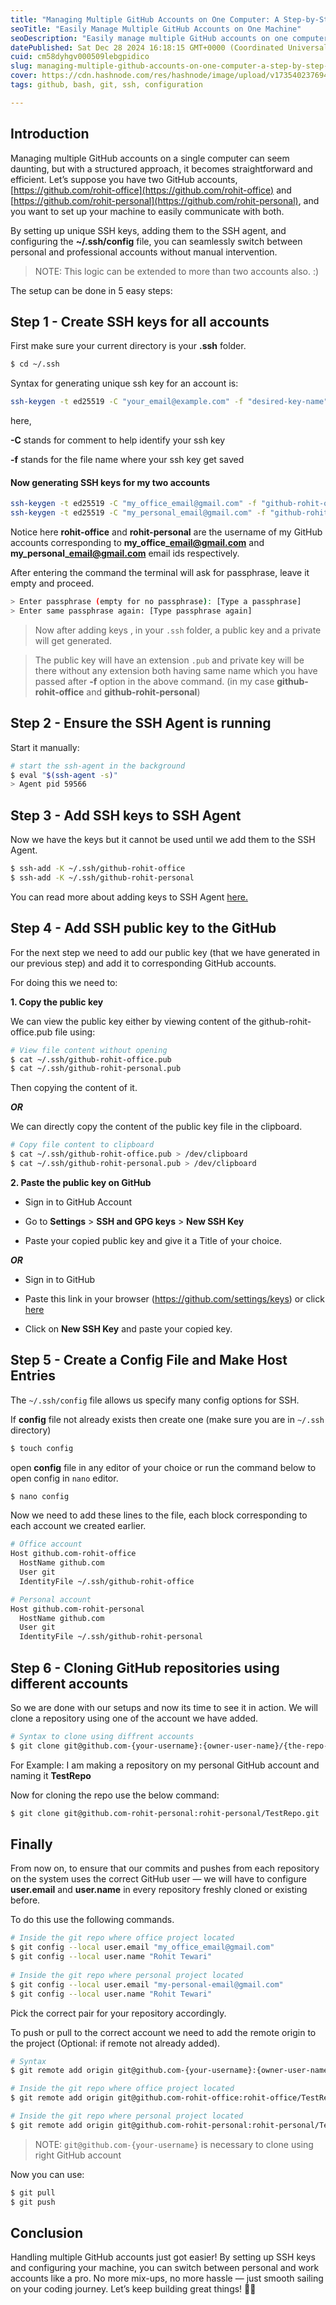 ```yaml
---
title: "Managing Multiple GitHub Accounts on One Computer: A Step-by-Step Guide"
seoTitle: "Easily Manage Multiple GitHub Accounts on One Machine"
seoDescription: "Easily manage multiple GitHub accounts on one computer by setting up SSH keys and configuring your system with this step-by-step guide"
datePublished: Sat Dec 28 2024 16:18:15 GMT+0000 (Coordinated Universal Time)
cuid: cm58dyhgv000509lebgpidico
slug: managing-multiple-github-accounts-on-one-computer-a-step-by-step-guide
cover: https://cdn.hashnode.com/res/hashnode/image/upload/v1735402376940/51ee5491-090b-423f-84ba-008acfaab569.png
tags: github, bash, git, ssh, configuration

---
```


## Introduction

Managing multiple GitHub accounts on a single computer can seem daunting, but with a structured approach, it becomes straightforward and efficient. Let’s suppose you have two GitHub accounts, [https://github.com/rohit-office](https://github.com/rohit-office) and [https://github.com/rohit-personal](https://github.com/rohit-personal), and you want to set up your machine to easily communicate with both.

By setting up unique SSH keys, adding them to the SSH agent, and configuring the **~/.ssh/config** file, you can seamlessly switch between personal and professional accounts without manual intervention.

> NOTE: This logic can be extended to more than two accounts also. :)

The setup can be done in 5 easy steps:

## Step 1 - Create SSH keys for all accounts

First make sure your current directory is your **.ssh** folder.

```bash
$ cd ~/.ssh
```

Syntax for generating unique ssh key for an account is:

```bash
ssh-keygen -t ed25519 -C "your_email@example.com" -f "desired-key-name"
```

here,

**\-C** stands for comment to help identify your ssh key

**\-f** stands for the file name where your ssh key get saved

#### Now generating SSH keys for my two accounts

```bash
ssh-keygen -t ed25519 -C "my_office_email@gmail.com" -f "github-rohit-office"
ssh-keygen -t ed25519 -C "my_personal_email@gmail.com" -f "github-rohit-personal"
```

Notice here **rohit-office** and **rohit-personal** are the username of my GitHub accounts corresponding to **my\_office\_email@gmail.com** and **my\_personal\_email@gmail.com** email ids respectively.

After entering the command the terminal will ask for passphrase, leave it empty and proceed.

```bash
> Enter passphrase (empty for no passphrase): [Type a passphrase]
> Enter same passphrase again: [Type passphrase again]
```

> Now after adding keys , in your `.ssh` folder, a public key and a private will get generated.

> The public key will have an extension `.pub` and private key will be there without any extension both having same name which you have passed after **\-f** option in the above command. (in my case **github-rohit-office** and **github-rohit-personal**)

## Step 2 - Ensure the SSH Agent is running

Start it manually:

```bash
# start the ssh-agent in the background
$ eval "$(ssh-agent -s)"
> Agent pid 59566
```

## Step 3 - Add SSH keys to SSH Agent

Now we have the keys but it cannot be used until we add them to the SSH Agent.

```bash
$ ssh-add -K ~/.ssh/github-rohit-office
$ ssh-add -K ~/.ssh/github-rohit-personal
```

You can read more about adding keys to SSH Agent [here.](https://help.github.com/en/github/authenticating-to-github/generating-a-new-ssh-key-and-adding-it-to-the-ssh-agent)

## Step 4 - Add SSH public key to the GitHub

For the next step we need to add our public key (that we have generated in our previous step) and add it to corresponding GitHub accounts.

For doing this we need to:

**1\. Copy the public key**

We can view the public key either by viewing content of the github-rohit-office.pub file using:

```bash
# View file content without opening
$ cat ~/.ssh/github-rohit-office.pub
$ cat ~/.ssh/github-rohit-personal.pub
```

Then copying the content of it.

***OR***

We can directly copy the content of the public key file in the clipboard.

```bash
# Copy file content to clipboard
$ cat ~/.ssh/github-rohit-office.pub > /dev/clipboard
$ cat ~/.ssh/github-rohit-personal.pub > /dev/clipboard
```

**2\. Paste the public key on GitHub**

* Sign in to GitHub Account
    
* Go to **Settings** &gt; **SSH and GPG keys** &gt; **New SSH Key**
    
* Paste your copied public key and give it a Title of your choice.
    

***OR***

* Sign in to GitHub
    
* Paste this link in your browser (https://github.com/settings/keys) or click [here](https://github.com/settings/keys)
    
* Click on **New SSH Key** and paste your copied key.
    

## Step 5 - Create a Config File and Make Host Entries

The `~/.ssh/config` file allows us specify many config options for SSH.

If **config** file not already exists then create one (make sure you are in `~/.ssh` directory)

```bash
$ touch config
```

open **config** file in any editor of your choice or run the command below to open config in `nano` editor.

```sh
$ nano config
```

Now we need to add these lines to the file, each block corresponding to each account we created earlier.

```bash
# Office account
Host github.com-rohit-office
  HostName github.com
  User git
  IdentityFile ~/.ssh/github-rohit-office

# Personal account
Host github.com-rohit-personal
  HostName github.com
  User git
  IdentityFile ~/.ssh/github-rohit-personal
```

## Step 6 - Cloning GitHub repositories using different accounts

So we are done with our setups and now its time to see it in action. We will clone a repository using one of the account we have added.

```bash
# Syntax to clone using diffrent accounts
$ git clone git@github.com-{your-username}:{owner-user-name}/{the-repo-name}.git
```

For Example: I am making a repository on my personal GitHub account and naming it **TestRepo**

Now for cloning the repo use the below command:

```bash
$ git clone git@github.com-rohit-personal:rohit-personal/TestRepo.git
```

## Finally

From now on, to ensure that our commits and pushes from each repository on the system uses the correct GitHub user — we will have to configure **user.email** and **user.name** in every repository freshly cloned or existing before.

To do this use the following commands.

```bash
# Inside the git repo where office project located
$ git config --local user.email "my_office_email@gmail.com"
$ git config --local user.name "Rohit Tewari"
     
# Inside the git repo where personal project located
$ git config --local user.email "my-personal-email@gmail.com"
$ git config --local user.name "Rohit Tewari"
```

Pick the correct pair for your repository accordingly.

To push or pull to the correct account we need to add the remote origin to the project (Optional: if remote not already added).

```bash
# Syntax
$ git remote add origin git@github.com-{your-username}:{owner-user-name}/{the-repo-name}.git

# Inside the git repo where office project located
$ git remote add origin git@github.com-rohit-office:rohit-office/TestRepo.git

# Inside the git repo where personal project located
$ git remote add origin git@github.com-rohit-personal:rohit-personal/TestRepo.git
```

> NOTE: `git@github.com-{your-username}` is necessary to clone using right GitHub account

Now you can use:

```bash
$ git pull
$ git push
```

## Conclusion

Handling multiple GitHub accounts just got easier! By setting up SSH keys and configuring your machine, you can switch between personal and work accounts like a pro. No more mix-ups, no more hassle — just smooth sailing on your coding journey. Let’s keep building great things! 🚀✨
